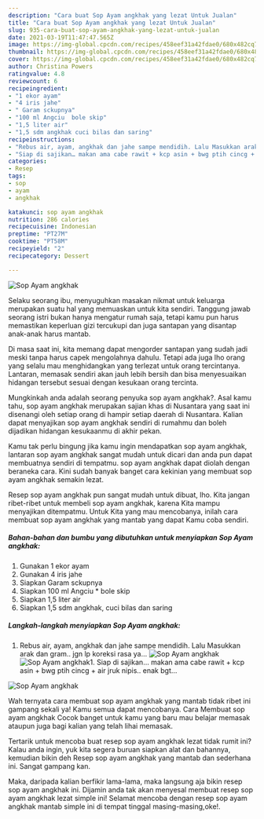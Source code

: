 ```yaml
---
description: "Cara buat Sop Ayam angkhak yang lezat Untuk Jualan"
title: "Cara buat Sop Ayam angkhak yang lezat Untuk Jualan"
slug: 935-cara-buat-sop-ayam-angkhak-yang-lezat-untuk-jualan
date: 2021-03-19T11:47:47.565Z
image: https://img-global.cpcdn.com/recipes/458eef31a42fdae0/680x482cq70/sop-ayam-angkhak-foto-resep-utama.jpg
thumbnail: https://img-global.cpcdn.com/recipes/458eef31a42fdae0/680x482cq70/sop-ayam-angkhak-foto-resep-utama.jpg
cover: https://img-global.cpcdn.com/recipes/458eef31a42fdae0/680x482cq70/sop-ayam-angkhak-foto-resep-utama.jpg
author: Christina Powers
ratingvalue: 4.8
reviewcount: 6
recipeingredient:
- "1 ekor ayam"
- "4 iris jahe"
- " Garam sckupnya"
- "100 ml Angciu  bole skip"
- "1,5 liter air"
- "1,5 sdm angkhak cuci bilas dan saring"
recipeinstructions:
- "Rebus air, ayam, angkhak dan jahe sampe mendidih. Lalu Masukkan arak dan gram.. jgn lp koreksi rasa ya…"
- "Siap di sajikan… makan ama cabe rawit + kcp asin + bwg ptih cincg + air jruk nipis.. enak bgt…"
categories:
- Resep
tags:
- sop
- ayam
- angkhak

katakunci: sop ayam angkhak 
nutrition: 286 calories
recipecuisine: Indonesian
preptime: "PT27M"
cooktime: "PT58M"
recipeyield: "2"
recipecategory: Dessert

---
```



![Sop Ayam angkhak](https://img-global.cpcdn.com/recipes/458eef31a42fdae0/680x482cq70/sop-ayam-angkhak-foto-resep-utama.jpg)

Selaku seorang ibu, menyuguhkan masakan nikmat untuk keluarga merupakan suatu hal yang memuaskan untuk kita sendiri. Tanggung jawab seorang istri bukan hanya mengatur rumah saja, tetapi kamu pun harus memastikan keperluan gizi tercukupi dan juga santapan yang disantap anak-anak harus mantab.

Di masa  saat ini, kita memang dapat mengorder santapan yang sudah jadi meski tanpa harus capek mengolahnya dahulu. Tetapi ada juga lho orang yang selalu mau menghidangkan yang terlezat untuk orang tercintanya. Lantaran, memasak sendiri akan jauh lebih bersih dan bisa menyesuaikan hidangan tersebut sesuai dengan kesukaan orang tercinta. 



Mungkinkah anda adalah seorang penyuka sop ayam angkhak?. Asal kamu tahu, sop ayam angkhak merupakan sajian khas di Nusantara yang saat ini disenangi oleh setiap orang di hampir setiap daerah di Nusantara. Kalian dapat menyajikan sop ayam angkhak sendiri di rumahmu dan boleh dijadikan hidangan kesukaanmu di akhir pekan.

Kamu tak perlu bingung jika kamu ingin mendapatkan sop ayam angkhak, lantaran sop ayam angkhak sangat mudah untuk dicari dan anda pun dapat membuatnya sendiri di tempatmu. sop ayam angkhak dapat diolah dengan beraneka cara. Kini sudah banyak banget cara kekinian yang membuat sop ayam angkhak semakin lezat.

Resep sop ayam angkhak pun sangat mudah untuk dibuat, lho. Kita jangan ribet-ribet untuk membeli sop ayam angkhak, karena Kita mampu menyajikan ditempatmu. Untuk Kita yang mau mencobanya, inilah cara membuat sop ayam angkhak yang mantab yang dapat Kamu coba sendiri.

<!--inarticleads1-->

##### Bahan-bahan dan bumbu yang dibutuhkan untuk menyiapkan Sop Ayam angkhak:

1. Gunakan 1 ekor ayam
1. Gunakan 4 iris jahe
1. Siapkan  Garam sckupnya
1. Siapkan 100 ml Angciu * bole skip
1. Siapkan 1,5 liter air
1. Siapkan 1,5 sdm angkhak, cuci bilas dan saring




<!--inarticleads2-->

##### Langkah-langkah menyiapkan Sop Ayam angkhak:

1. Rebus air, ayam, angkhak dan jahe sampe mendidih. Lalu Masukkan arak dan gram.. jgn lp koreksi rasa ya…
<img src="https://img-global.cpcdn.com/steps/43997e10db461785/160x128cq70/sop-ayam-angkhak-langkah-memasak-1-foto.jpg" alt="Sop Ayam angkhak"><img src="https://img-global.cpcdn.com/steps/e87b4099512d5776/160x128cq70/sop-ayam-angkhak-langkah-memasak-1-foto.jpg" alt="Sop Ayam angkhak">1. Siap di sajikan… makan ama cabe rawit + kcp asin + bwg ptih cincg + air jruk nipis.. enak bgt…
<img src="https://img-global.cpcdn.com/steps/5849792efb643977/160x128cq70/sop-ayam-angkhak-langkah-memasak-2-foto.jpg" alt="Sop Ayam angkhak">



Wah ternyata cara membuat sop ayam angkhak yang mantab tidak ribet ini gampang sekali ya! Kamu semua dapat mencobanya. Cara Membuat sop ayam angkhak Cocok banget untuk kamu yang baru mau belajar memasak ataupun juga bagi kalian yang telah lihai memasak.

Tertarik untuk mencoba buat resep sop ayam angkhak lezat tidak rumit ini? Kalau anda ingin, yuk kita segera buruan siapkan alat dan bahannya, kemudian bikin deh Resep sop ayam angkhak yang mantab dan sederhana ini. Sangat gampang kan. 

Maka, daripada kalian berfikir lama-lama, maka langsung aja bikin resep sop ayam angkhak ini. Dijamin anda tak akan menyesal membuat resep sop ayam angkhak lezat simple ini! Selamat mencoba dengan resep sop ayam angkhak mantab simple ini di tempat tinggal masing-masing,oke!.

